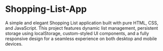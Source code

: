# Shopping-List-App
A simple and elegant Shopping List application built with pure HTML, CSS, and JavaScript. This project features dynamic list management, persistent storage using localStorage, custom-styled UI components, and a fully responsive design for a seamless experience on both desktop and mobile devices.
